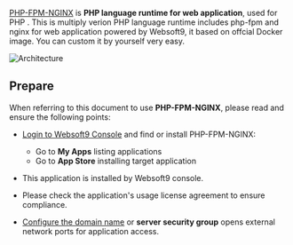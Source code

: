 [PHP-FPM-NGINX](https://hub.docker.com/_/php) is **PHP language runtime for web application**, used for PHP . This is multiply verion PHP language runtime includes php-fpm and nginx for web application powered by Websoft9, it based on offcial Docker image. You can custom it by yourself very easy.


![Architecture](https://libs.websoft9.com/Websoft9/DocsPicture/zh/php/php-gui-websoft9.jpg)


## Prepare

When referring to this document to use **PHP-FPM-NGINX**, please read and ensure the following points:

- [Login to Websoft9 Console](./login-console) and find or install PHP-FPM-NGINX:
  - Go to **My Apps** listing applications 
  - Go to **App Store** installing target application

- This application is installed by Websoft9 console.


- Please check the application's usage license agreement to ensure compliance.


- [Configure the domain name](./domain-set) or **server security group** opens external network ports for application access.